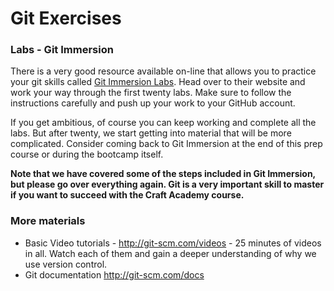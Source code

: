 # Git Exercises

### Labs - Git Immersion
There is a very good resource available on-line that allows you to practice your git skills called [Git Immersion Labs](http://gitimmersion.com/lab_01.html). Head over to their website and work your way through the first twenty labs. Make sure to follow the instructions carefully and push up your work to your GitHub account.

If you get ambitious, of course you can keep working and complete all the labs. But after twenty, we start getting into material that will be more complicated. Consider coming back to Git Immersion at the end of this prep course or during the bootcamp itself.

**Note that we have covered some of the steps included in Git Immersion, but please go over everything again. Git is a very important skill to master if you want to succeed with the Craft Academy course.**

### More materials

* Basic Video tutorials - http://git-scm.com/videos - 25 minutes of videos in all. Watch each of them and gain a deeper understanding of why we use version control.
* Git documentation http://git-scm.com/docs